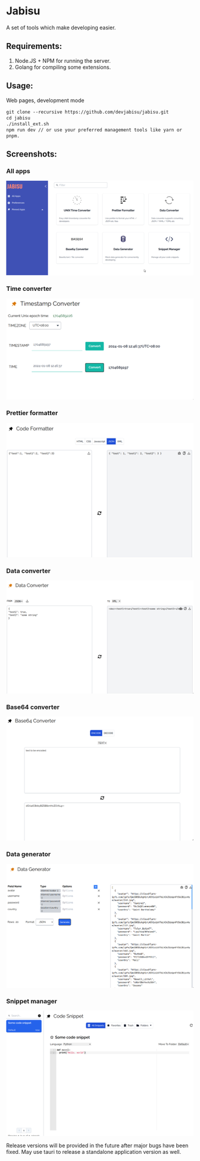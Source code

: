 # Jabisu

A set of tools which make developing easier.

## Requirements:

1. Node.JS + NPM for running the server.
2. Golang for compiling some extensions.

## Usage:

Web pages, development mode

```
git clone --recursive https://github.com/devjabisu/jabisu.git
cd jabisu
./install_ext.sh
npm run dev // or use your preferred management tools like yarn or pnpm.
```

## Screenshots:

### All apps

![img](./public/img1.png)

### Time converter

![img](./public/img2.png)

### Prettier formatter

![img](./public/img3.png)

### Data converter

![img](./public/img4.png)

### Base64 converter

![img](./public/img5.png)

### Data generator

![img](./public/img6.png)

### Snippet manager

![img](./public/img7.png)

Release versions will be provided in the future after major bugs have been fixed. May use tauri to release a standalone application version as well.
